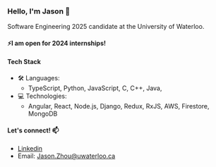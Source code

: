 ### Hello, I'm Jason 👋

Software Engineering 2025 candidate at the University of Waterloo.

#### ⚡I am open for 2024 internships!
#### Tech Stack
* :hammer_and_wrench: Languages: 
  * TypeScript, Python, JavaScript, C, C++, Java,
* 💻 Technologies:
  * Angular, React, Node.js, Django, Redux, RxJS, AWS, Firestore, MongoDB


#### Let's connect!  📫
* [Linkedin](https://www.linkedin.com/in/zhoujas/)
* Email: [Jason.Zhou@uwaterloo.ca](mailto:jason.zhou@uwaterloo.ca)

